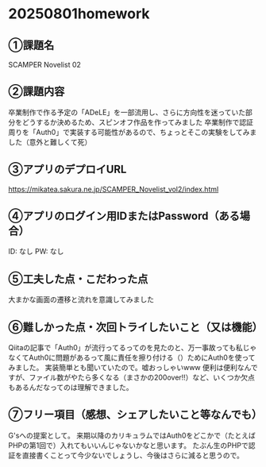 # 20250801homework

## ①課題名
SCAMPER Novelist 02

## ②課題内容
卒業制作で作る予定の「ADeLE」を一部流用し、さらに方向性を迷っていた部分をどうするか決めるため、スピンオフ作品を作ってみました
卒業制作で認証周りを「Auth0」で実装する可能性があるので、ちょっとそこの実験をしてみました（意外と難しくて死）

## ③アプリのデプロイURL
https://mikatea.sakura.ne.jp/SCAMPER_Novelist_vol2/index.html

## ④アプリのログイン用IDまたはPassword（ある場合）
ID: なし PW: なし

## ⑤工夫した点・こだわった点
大まかな画面の遷移と流れを意識してみました

## ⑥難しかった点・次回トライしたいこと（又は機能）
Qiitaの記事で「Auth0」が流行ってるってのを見たのと、万一事故っても私じゃなくてAuth0に問題があるって風に責任を擦り付ける（）ためにAuth0を使ってみました。
実装簡単とも聞いていたので。嘘おっしゃいwww
便利は便利なんですが、ファイル数がやたら多くなる（まさかの200over!!）など、いくつか欠点もあるんだなってのは理解できました。

## ⑦フリー項目（感想、シェアしたいこと等なんでも）
G'sへの提案として。
来期以降のカリキュラムではAuth0をどこかで（たとえばPHPの第1回で）入れてもいいんじゃないかなと思います。
たぶん生のPHPで認証を直接書くことって今少ないでしょうし、今後はさらに減ると思うので。
